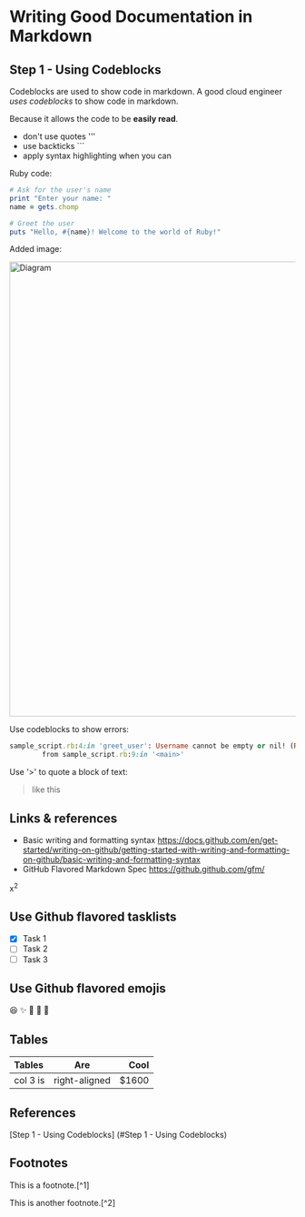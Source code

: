 # Writing Good Documentation in Markdown

## Step 1 - Using Codeblocks

Codeblocks are used to show code in markdown.
A good cloud engineer *uses codeblocks* to show code in markdown.

Because it allows the code to be **easily read**.

- don't use quotes '''
- use backticks ```
- apply syntax highlighting when you can

Ruby code:

```ruby
# Ask for the user's name
print "Enter your name: "
name = gets.chomp

# Greet the user
puts "Hello, #{name}! Welcome to the world of Ruby!"
```

Added image:

<img width="800" alt="Diagram" src="https://github.com/eggressive/github-docs-example/assets/47664474/7c474bbf-78f9-47df-980f-0464105409a5">


Use codeblocks to show errors:

```ruby
sample_script.rb:4:in 'greet_user': Username cannot be empty or nil! (RuntimeError)
        from sample_script.rb:9:in '<main>'
```

Use '>' to quote a block of text:

> like this
>

## Links & references

- Basic writing and formatting syntax https://docs.github.com/en/get-started/writing-on-github/getting-started-with-writing-and-formatting-on-github/basic-writing-and-formatting-syntax
- GitHub Flavored Markdown Spec https://github.github.com/gfm/

x<sup>2</sup>

## Use Github flavored tasklists

- [x] Task 1
- [ ] Task 2
- [ ] Task 3

## Use Github flavored emojis

:laughing: :sparkles: :camel: :tada: :rocket:

## Tables

| Tables        | Are           | Cool  |
| :------------- |-------------| -----:|
| col 3 is      | right-aligned | $1600 |

## References

[Step 1 - Using Codeblocks] (#Step 1 - Using Codeblocks)

## Footnotes

This is a footnote.[^1]

This is another footnote.[^2]
